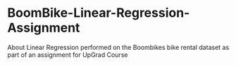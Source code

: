 # BoomBike-Linear-Regression-Assignment
About Linear Regression performed on the Boombikes bike rental dataset as part of an assignment for UpGrad Course
